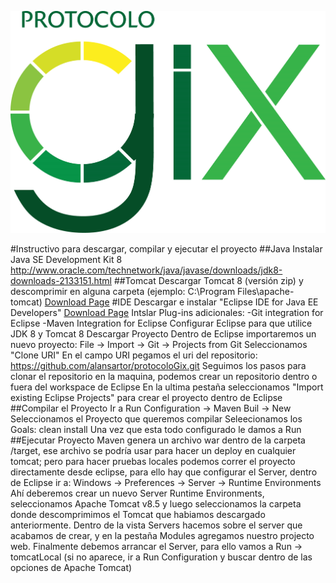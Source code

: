 ![Alt text](/WebContent/static/logo.png?raw=true "Optional Title")

#Instructivo para descargar, compilar y ejecutar el proyecto
##Java
Instalar Java SE Development Kit 8
http://www.oracle.com/technetwork/java/javase/downloads/jdk8-downloads-2133151.html
##Tomcat
Descargar Tomcat 8 (versión zip) y descomprimir en alguna carpeta (ejemplo: C:\Program Files\apache-tomcat\) 
[Download Page](https://tomcat.apache.org/download-80.cgi)
#IDE
Descargar e instalar "Eclipse IDE for Java EE Developers" [Download Page](http://www.eclipse.org/downloads/eclipse-packages/)
Intslar Plug-ins adicionales:
-Git integration for Eclipse
-Maven Integration for Eclipse
Configurar Eclipse para que utilice JDK 8 y Tomcat 8
Descargar Proyecto
Dentro de Eclipse importaremos un nuevo proyecto:
File -> Import -> Git -> Projects from Git
Seleccionamos "Clone URI"
En el campo URI pegamos el uri del repositorio: https://github.com/alansartor/protocoloGix.git 
Seguimos los pasos para clonar el repositorio en la maquina, podemos crear un repositorio dentro o fuera del workspace de Eclipse
En la ultima pestaña seleccionamos "Import existing Eclipse Projects" para crear el proyecto dentro de Eclipse
##Compilar el Proyecto
Ir a Run Configuration -> Maven Buil -> New
Seleccionamos el Proyecto que queremos compilar
Seleecionamos los Goals: clean install
Una vez que esta todo configurado le damos a Run
##Ejecutar Proyecto
Maven genera un archivo war dentro de la carpeta /target, ese archivo se podría usar para hacer un deploy en cualquier tomcat; pero para hacer pruebas locales podemos correr el proyecto directamente desde eclipse, para ello hay que configurar el Server, dentro de Eclipse ir a:
Windows -> Preferences -> Server -> Runtime Environments
Ahí deberemos crear un nuevo Server Runtime Environments, seleccionamos Apache Tomcat v8.5 y luego seleccionamos la carpeta donde descomprimimos el Tomcat que habiamos descargado anteriormente.
Dentro de la vista Servers hacemos sobre el server que acabamos de crear, y en la pestaña Modules agregamos nuestro projecto web.
Finalmente debemos arrancar el Server, para ello vamos a Run -> tomcatLocal (si no aparece, ir a Run Configuration y buscar dentro de las opciones de Apache Tomcat)

